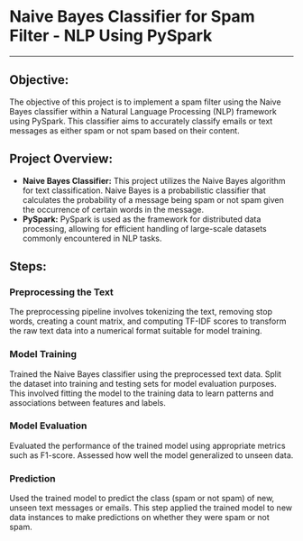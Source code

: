 # Naive Bayes Classifier for Spam Filter - NLP Using PySpark

---

## Objective:
The objective of this project is to implement a spam filter using the Naive Bayes classifier within a Natural Language Processing (NLP) framework using PySpark. This classifier aims to accurately classify emails or text messages as either spam or not spam based on their content.

## Project Overview:
- **Naive Bayes Classifier:** This project utilizes the Naive Bayes algorithm for text classification. Naive Bayes is a probabilistic classifier that calculates the probability of a message being spam or not spam given the occurrence of certain words in the message.
- **PySpark:** PySpark is used as the framework for distributed data processing, allowing for efficient handling of large-scale datasets commonly encountered in NLP tasks.

## Steps:
### Preprocessing the Text
The preprocessing pipeline involves tokenizing the text, removing stop words, creating a count matrix, and computing TF-IDF scores to transform the raw text data into a numerical format suitable for model training.

### Model Training
Trained the Naive Bayes classifier using the preprocessed text data. Split the dataset into training and testing sets for model evaluation purposes. This involved fitting the model to the training data to learn patterns and associations between features and labels.

### Model Evaluation
Evaluated the performance of the trained model using appropriate metrics such as F1-score. Assessed how well the model generalized to unseen data.

### Prediction
Used the trained model to predict the class (spam or not spam) of new, unseen text messages or emails. This step applied the trained model to new data instances to make predictions on whether they were spam or not spam.

